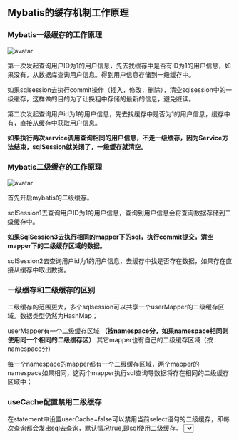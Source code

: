 ## Mybatis的缓存机制工作原理
  ### Mybatis一级缓存的工作原理
  
  ![avatar](https://img-blog.csdn.net/20150726164134583?watermark/2/text/aHR0cDovL2Jsb2cuY3Nkbi5uZXQv/font/5a6L5L2T/fontsize/400/fill/I0JBQkFCMA==/dissolve/70/gravity/Center)
  
  第一次发起查询用户ID为1的用户信息，先去找缓存中是否有ID为1的用户信息，如果没有，从数据库查询用户信息。得到用户信息存储到一级缓存中。
  
  如果sqlsession去执行commit操作（插入，修改，删除），清空sqlsession中的一级缓存，这样做的目的为了让换粗中存储的最新的信息，避免脏读。
  
  第二次发起查询用户id为1的用户信息，先去找缓存中是否为1的用户信息，缓存中有，直接从缓存中获取用户信息。
  
  **如果执行两次service调用查询相同的用户信息，不走一级缓存，因为Service方法结束，sqlSession就关闭了，一级缓存就清空。**
 
 ### Mybatis二级缓存的工作原理
 
 ![avatar](https://img-blog.csdn.net/20150726164234783?watermark/2/text/aHR0cDovL2Jsb2cuY3Nkbi5uZXQv/font/5a6L5L2T/fontsize/400/fill/I0JBQkFCMA==/dissolve/70/gravity/Center)
 
 首先开启mybatis的二级缓存。
 
  sqlSession1去查询用户ID为1的用户信息，查询到用户信息会将查询数据存储到二级缓存中。
  
  **如果SqlSession3去执行相同的mapper下的sql，执行commit提交，清空mapper下的二级缓存区域的数据。**
  
  sqlSession2去查询用户id为1的用户信息，去缓存中找是否存在数据，如果存在直接从缓存中取出数据。

### 一级缓存和二级缓存的区别
  二级缓存的范围更大，多个sqlsession可以共享一个userMapper的二级缓存区域。数据类型仍然为HashMap；
  
  userMapper有一个二级缓存区域 **（按namespace分，如果namespace相同则使用同一个相同的二级缓存区）** 其它mapper也有自己的二级缓存区域（按namespace分）
  
  每一个namespace的mapper都有一个二级缓存区域，两个mapper的namespace如果相同，这两个mapper执行sql查询导数据将存在相同的二级缓存区域中；

###  useCache配置禁用二级缓存
  在statement中设置userCache=false可以禁用当前select语句的二级缓存，即每次查询都会发出sql去查询，默认情况true,即sql使用二级缓存。
      <select id="getallinfo" resultType="dao.entity.PhoneInfoEntity" userCache="false">
  
